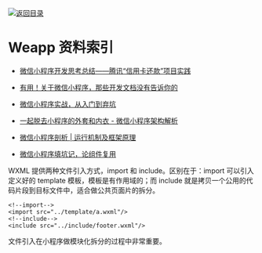 [![返回目录](https://parg.co/UGo)](https://github.com/wxyyxc1992/Awesome-Links)

# Weapp 资料索引

* [微信小程序开发思考总结——腾讯“信用卡还款”项目实践](http://mp.weixin.qq.com/s?__biz=MzA3NTYzODYzMg==&mid=2653578147&idx=1&sn=dc8ed8974bd7086389155eecc82e524d&chksm=84b3b1a4b3c438b275dc04bc454b1177fce1e3175841bd09a3be23ca8bf17679e3be90556d68&scene=4#wechat_redirect)

* [有用！关于微信小程序，那些开发文档没有告诉你的 ](http://www.wxapp-union.com/portal.php?aid=327)

* [微信小程序实战，从入门到弃坑](http://www.jianshu.com/p/4433d46e6235)

* [一起脱去小程序的外套和内衣 - 微信小程序架构解析](http://mp.weixin.qq.com/s/KxqdX16MH8AX7ZYv8CQNIw)

* [微信小程序剖析 | 运行机制及框架原理](http://mp.weixin.qq.com/s?__biz=MzIwNjQwMzUwMQ==&mid=2247484316&idx=1&sn=463bbea1626458beb30f55ce155b4983&chksm=9723615ea054e848497c3b72e5264d99c9230144bd21862c508211085bf93b71078cc2fc1fc5&mpshare=1&scene=1&srcid=1010oBHfkIbQVf2UIHdXsURe#rd)

- [微信小程序填坑记，论组件复用](https://segmentfault.com/n/1330000007037416)

WXML 提供两种文件引入方式，import 和 include。区别在于：import 可以引入定义好的 template 模板，模板是有作用域的；而 include 就是拷贝一个公用的代码片段到目标文件中，适合做公共页面片的拆分。

```
<!--import-->
<import src="../template/a.wxml"/>
<!--include-->
<include src="../include/footer.wxml"/>
```

文件引入在小程序做模块化拆分的过程中非常重要。
